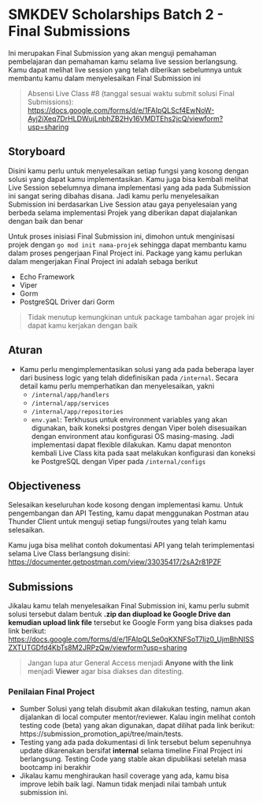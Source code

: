 # SMKDEV Scholarships Batch 2 - Final Submissions

Ini merupakan Final Submission yang akan menguji pemahaman pembelajaran dan pemahaman kamu selama live session berlangsung. Kamu dapat melihat live session yang telah diberikan sebelumnya untuk membantu kamu dalam menyelesaikan Final Submission ini

> Absensi Live Class #8 (tanggal sesuai waktu submit solusi Final Submissions): https://docs.google.com/forms/d/e/1FAIpQLScf4EwNoW-Ayj2iXeq7DrHLDWujLnbhZB2Hy16VMDTEhs2jcQ/viewform?usp=sharing

## Storyboard

Disini kamu perlu untuk menyelesaikan setiap fungsi yang kosong dengan solusi yang dapat kamu implementasikan. Kamu juga bisa kembali melihat Live Session sebelumnya dimana implementasi yang ada pada Submission ini sangat sering dibahas disana. Jadi kamu perlu menyelesaikan Submission ini berdasarkan Live Session atau gaya penyelesaian yang berbeda selama implementasi Projek yang diberikan dapat diajalankan dengan baik dan benar

Untuk proses inisiasi Final Submission ini, dimohon untuk menginisasi projek dengan `go mod init nama-projek` sehingga dapat membantu kamu dalam proses pengerjaan Final Project ini. Package yang kamu perlukan dalam mengerjakan Final Project ini adalah sebaga berikut
- Echo Framework
- Viper
- Gorm
- PostgreSQL Driver dari Gorm

> Tidak menutup kemungkinan untuk package tambahan agar projek ini dapat kamu kerjakan dengan baik

## Aturan

- Kamu perlu mengimplementasikan solusi yang ada pada beberapa layer dari business logic yang telah didefinisikan pada `/internal`. Secara detail kamu perlu memperhatikan dan menyelesaikan, yakni
  - `/internal/app/handlers`
  - `/internal/app/services`
  - `/internal/app/repositories`
  - `env.yaml`: Terkhusus untuk environment variables yang akan digunakan, baik koneksi postgres dengan Viper boleh disesuaikan dengan environment atau konfigurasi OS masing-masing. Jadi implementasi dapat flexible dilakukan. Kamu dapat menonton kembali Live Class kita pada saat melakukan konfigurasi dan koneksi ke PostgreSQL dengan Viper pada `/internal/configs`

## Objectiveness

Selesaikan keseluruhan kode kosong dengan implementasi kamu. Untuk pengembangan dan API Testing, kamu dapat menggunakan Postman atau Thunder Client untuk menguji setiap fungsi/routes yang telah kamu selesaikan.

Kamu juga bisa melihat contoh dokumentasi API yang telah terimplementasi selama Live Class berlangsung disini: https://documenter.getpostman.com/view/33035417/2sA2r81PZF


## Submissions

Jikalau kamu telah menyelesaikan Final Submission ini, kamu perlu submit solusi tersebut dalam bentuk **.zip dan diupload ke Google Drive dan kemudian upload link file** tersebut ke Google Form yang bisa diakses pada link berikut: https://docs.google.com/forms/d/e/1FAIpQLSe0qKXNFSoT7ljz0_UjmBhNISSZXTUTGDfd4KbTs8M2JRPzQw/viewform?usp=sharing

> Jangan lupa atur General Access menjadi **Anyone with the link** menjadi **Viewer** agar bisa diakses dan ditesting.

### Penilaian Final Project

- Sumber Solusi yang telah disubmit akan dilakukan testing, namun akan dijalankan di local computer mentor/reviewer. Kalau ingin melihat contoh testing code (beta) yang akan digunakan, dapat dilihat pada link berikut: https://submission_promotion_api/tree/main/tests.
- Testing yang ada pada dokumentasi di link tersebut belum sepenuhnya update dikarenakan bersifat **internal** selama timeline Final Project ini berlangsung. Testing Code yang stable akan dipublikasi setelah masa bootcamp ini berakhir
- Jikalau kamu menghiraukan hasil coverage yang ada, kamu bisa improve lebih baik lagi. Namun tidak menjadi nilai tambah untuk submission ini.
